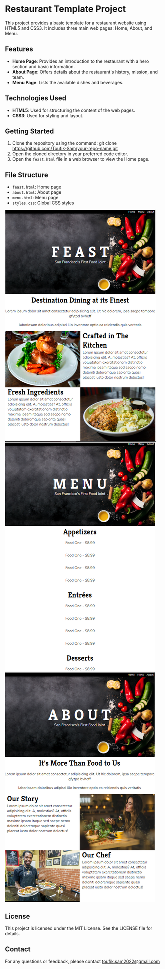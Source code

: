 # Restaurant Template Project

This project provides a basic template for a restaurant website using HTML5 and CSS3. It includes three main web pages: Home, About, and Menu.

## Features

- **Home Page**: Provides an introduction to the restaurant with a hero section and basic information.
- **About Page**: Offers details about the restaurant's history, mission, and team.
- **Menu Page**: Lists the available dishes and beverages.

## Technologies Used

- **HTML5**: Used for structuring the content of the web pages.
- **CSS3**: Used for styling and layout.

## Getting Started

1. Clone the repository using the command:
git clone https://github.com/Toufik-Sam/your-repo-name.git
2. Open the cloned directory in your preferred code editor.
3. Open the `feast.html` file in a web browser to view the Home page.

## File Structure

- `feast.html`: Home page
- `about.html`: About page
- `menu.html`: Menu page
- `styles.css`: Global CSS styles

![image alt](https://github.com/Toufik-Sam/Restaurant-Template/blob/master/MyFeastImage.PNG)
![image alt](https://github.com/Toufik-Sam/Restaurant-Template/blob/master/MenuImage.PNG)
![image alt](https://github.com/Toufik-Sam/Restaurant-Template/blob/master/MyAboutImage.PNG)

## License

This project is licensed under the MIT License. See the LICENSE file for details.

## Contact

For any questions or feedback, please contact toufik.sam2022@gmail.com
